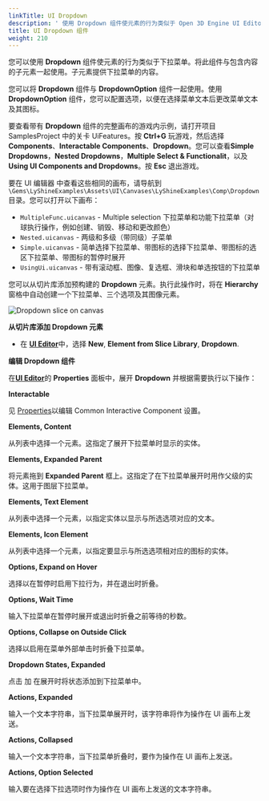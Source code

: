 ```yaml
---
linkTitle: UI Dropdown
description: ' 使用 Dropdown 组件使元素的行为类似于 Open 3D Engine UI Editor 中的下拉菜单。 '
title: UI Dropdown 组件
weight: 210
---
```


您可以使用 **Dropdown** 组件使元素的行为类似于下拉菜单。将此组件与包含内容的子元素一起使用。子元素提供下拉菜单的内容。

您可以将 **Dropdown** 组件与 **DropdownOption** 组件一起使用。使用 **DropdownOption** 组件，您可以配置选项，以便在选择菜单文本后更改菜单文本及其图标。

要查看带有 **Dropdown** 组件的完整画布的游戏内示例，请打开项目 SamplesProject 中的关卡 UiFeatures。按 **Ctrl+G** 玩游戏，然后选择 **Components**、**Interactable Components**、**Dropdown**。您可以查看**Simple Dropdowns**，**Nested Dropdowns**，**Multiple Select & Functionalit**，以及**Using UI Components and Dropdowns**。按 **Esc** 退出游戏。

要在 UI 编辑器 中查看这些相同的画布，请导航到`\Gems\LyShineExamples\Assets\UI\Canvases\LyShineExamples\Comp\Dropdown`目录。您可以打开以下画布：
+ `MultipleFunc.uicanvas` - Multiple selection 下拉菜单和功能下拉菜单（对球执行操作，例如创建、销毁、移动和更改颜色）
+ `Nested.uicanvas` - 两级和多级（带同级）子菜单
+ `Simple.uicanvas` - 简单选择下拉菜单、带图标的选择下拉菜单、带图标的选区下拉菜单、带图标的暂停时展开
+ `UsingUi.uicanvas` - 带有滚动框、图像、复选框、滑块和单选按钮的下拉菜单

您可以从切片库添加预构建的 **Dropdown** 元素。执行此操作时，将在 **Hierarchy** 窗格中自动创建一个下拉菜单、三个选项及其图像元素。

![Dropdown slice on canvas](/images/user-guide/interactivity/user-interface/components/interactive/ui-editor-components-interactive-dropdown-slice.png)

**从切片库添加 Dropdown 元素**
+ 在 [**UI Editor**](/docs/user-guide/interactivity/user-interface/editor)中，选择 **New**, **Element from Slice Library**, **Dropdown**.

**编辑 Dropdown 组件**

在[**UI Editor**](/docs/user-guide/interactivity/user-interface/editor)的 **Properties** 面板中，展开 **Dropdown** 并根据需要执行以下操作：

**Interactable**

见 [Properties](properties)以编辑 Common Interactive Component 设置。

**Elements, Content**

从列表中选择一个元素。这指定了展开下拉菜单时显示的实体。

**Elements, Expanded Parent**

将元素拖到 **Expanded Parent** 框上。这指定了在下拉菜单展开时用作父级的实体。这用于图层下拉菜单。

**Elements, Text Element**

从列表中选择一个元素，以指定实体以显示与所选选项对应的文本。

**Elements, Icon Element**

从列表中选择一个元素，以指定要显示与所选选项相对应的图标的实体。

**Options, Expand on Hover**

选择以在暂停时启用下拉行为，并在退出时折叠。

**Options, Wait Time**

输入下拉菜单在暂停时展开或退出时折叠之前等待的秒数。

**Options, Collapse on Outside Click**

选择以启用在菜单外部单击时折叠下拉菜单。

**Dropdown States, Expanded**

点击 加 在展开时将状态添加到下拉菜单中。

**Actions, Expanded**

输入一个文本字符串，当下拉菜单展开时，该字符串将作为操作在 UI 画布上发送。

**Actions, Collapsed**

输入一个文本字符串，当下拉菜单折叠时，要作为操作在 UI 画布上发送。

**Actions, Option Selected**

输入要在选择下拉选项时作为操作在 UI 画布上发送的文本字符串。
